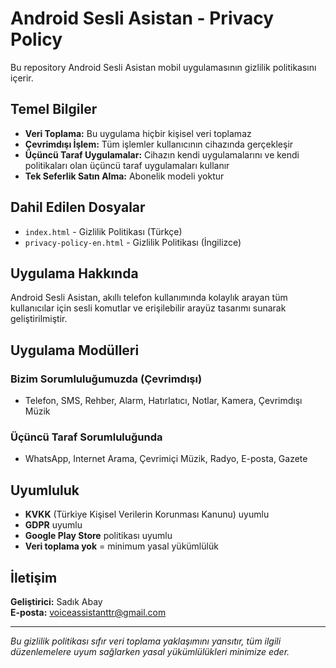 # Android Sesli Asistan - Privacy Policy

Bu repository Android Sesli Asistan mobil uygulamasının gizlilik politikasını içerir.

## Temel Bilgiler

- **Veri Toplama:** Bu uygulama hiçbir kişisel veri toplamaz
- **Çevrimdışı İşlem:** Tüm işlemler kullanıcının cihazında gerçekleşir
- **Üçüncü Taraf Uygulamalar:** Cihazın kendi uygulamalarını ve kendi politikaları olan üçüncü taraf uygulamaları kullanır
- **Tek Seferlik Satın Alma:** Abonelik modeli yoktur

## Dahil Edilen Dosyalar

- `index.html` - Gizlilik Politikası (Türkçe)
- `privacy-policy-en.html` - Gizlilik Politikası (İngilizce)

## Uygulama Hakkında

Android Sesli Asistan, akıllı telefon kullanımında kolaylık arayan tüm kullanıcılar için sesli komutlar ve erişilebilir arayüz tasarımı sunarak geliştirilmiştir.

## Uygulama Modülleri

### Bizim Sorumluluğumuzda (Çevrimdışı)
- Telefon, SMS, Rehber, Alarm, Hatırlatıcı, Notlar, Kamera, Çevrimdışı Müzik

### Üçüncü Taraf Sorumluluğunda
- WhatsApp, Internet Arama, Çevrimiçi Müzik, Radyo, E-posta, Gazete

## Uyumluluk

- **KVKK** (Türkiye Kişisel Verilerin Korunması Kanunu) uyumlu
- **GDPR** uyumlu
- **Google Play Store** politikası uyumlu
- **Veri toplama yok** = minimum yasal yükümlülük

## İletişim

**Geliştirici:** Sadık Abay  
**E-posta:** voiceassistanttr@gmail.com

---

*Bu gizlilik politikası sıfır veri toplama yaklaşımını yansıtır, tüm ilgili düzenlemelere uyum sağlarken yasal yükümlülükleri minimize eder.*
